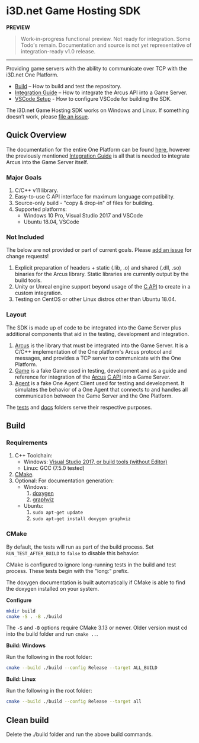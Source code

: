 # i3D.net Game Hosting SDK

**PREVIEW**
> Work-in-progress functional preview. Not ready for integration. Some Todo's remain. Documentation and source is not yet representative of integration-ready v1.0 release.

---

Providing game servers with the ability to communicate over TCP with the i3D.net One Platform.

- [Build](#Build) – How to build and test the repository.
- [Integration Guide](docs/integration_guide.md) – How to integrate the Arcus API into a Game Server.
- [VSCode Setup](docs/vscode.md) - How to configure VSCode for building the SDK.

The i3D.net Game Hosting SDK works on Windows and Linux.
If something doesn’t work, please [file an issue](https://github.com/i3D-net/ONE-GameHosting-SDK/issues).

## Quick Overview

The documentation for the entire One Platform can be found [here](https://www.i3d.net/docs/one/), however the previously mentioned [Integration Guide](docs/integration_guide.md) is all that is needed to integrate Arcus into the Game Server itself.

### Major Goals

1. C/C++ v11 library.
2. Easy-to-use C API interface for maximum language compatibility.
3. Source-only build - "copy & drop-in" of files for building.
4. Supported platforms:
    - Windows 10 Pro, Visual Studio 2017 and VSCode
    - Ubuntu 18.04, VSCode

### Not Included

The below are not provided or part of current goals. Please [add an issue](https://github.com/i3D-net/ONE-GameHosting-SDK/issues) for change requests!

1. Explicit preparation of headers + static (.lib, .o) and shared (.dll, .so) binaries for the Arcus library. Static libraries are currently output by the build tools.
2. Unity or Unreal engine support beyond usage of the [C API](one/arcus/c_api.h) to create in a custom integration.
3. Testing on CentOS or other Linux distros other than Ubuntu 18.04.

### Layout

The SDK is made up of code to be integrated into the Game Server plus additional components that aid in the testing, development and integration.

1. [Arcus](one/arcus/readme.md) is the library that must be integrated into the Game Server. It is a C/C++ implementation of the One platform's Arcus protocol and messages, and provides a TCP server to communicate with the One Platform.
2. [Game](one/game/readme.md) is a fake Game used in testing, development and as a guide and reference for integration of the [Arcus](one/arcus/readme.md) [C API](one/arcus/c_api.h) into a Game Server.
3. [Agent](one/agent/readme.md) is a fake One Agent Client used for testing and development. It simulates the behavior of a One Agent that connects to and handles all communication between the Game Server and the One Platform.

The [tests](one/tests/readme.md) and [docs](one/docs/readme.md) folders serve their respective purposes.

## Build

### Requirements

1. C++ Toolchain:
    - Windows: [Visual Studio 2017, or build tools (without Editor)](https://visualstudio.microsoft.com/vs/older-downloads/)
    - Linux: GCC (7.5.0 tested)
2. [CMake](https://cmake.org/download/).
3. Optional: For documentation generation:
    - Windows:
        1. [doxygen](https://www.doxygen.nl/manual/install.html#install_bin_windows)
        2. [graphviz](https://graphviz.org/download/)
    - Ubuntu:
        1. `sudo apt-get update`
        2. `sudo apt-get install doxygen graphviz`

### CMake

By default, the tests will run as part of the build process. Set `RUN_TEST_AFTER_BUILD` to `false` to disable this behavior.

CMake is configured to ignore long-running tests in the build
and test process. These tests begin with the "long:" prefix.

The doxygen documentation is built automatically if CMake is able to find the doxygen installed on your system.

**Configure**

 ```bash
 mkdir build
 cmake -S . -B ./build
 ```

The `-S` and `-B` options require CMake 3.13 or newer. Older version must cd into the build folder and run `cmake ..`.

**Build: Windows**

Run the following in the root folder:
```bash
cmake --build ./build --config Release --target ALL_BUILD
```

**Build: Linux**

Run the following in the root folder:
```bash
cmake --build ./build --config Release --target all
```

## Clean build

Delete the ./build folder and run the above build commands.
